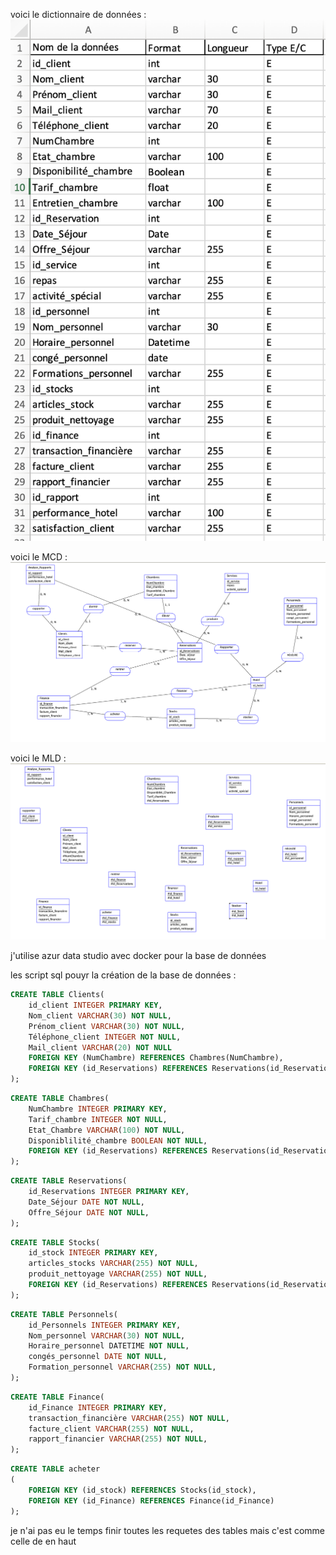 voici le dictionnaire de données :
![Alt text](dictionnaire_de_donnees.png)

voici le MCD :
![Alt text](MCD.png)

voici le MLD :
![Alt text](MLD.png)

j'utilise azur data studio avec docker pour la base de données

les script sql pouyr la création de la base de données :
```sql
CREATE TABLE Clients(
    id_client INTEGER PRIMARY KEY,
    Nom_client VARCHAR(30) NOT NULL,
    Prénom_client VARCHAR(30) NOT NULL,
    Téléphone_client INTEGER NOT NULL,
    Mail_client VARCHAR(20) NOT NULL
    FOREIGN KEY (NumChambre) REFERENCES Chambres(NumChambre),
    FOREIGN KEY (id_Reservations) REFERENCES Reservations(id_Reservations)
);
```
```sql
CREATE TABLE Chambres(
    NumChambre INTEGER PRIMARY KEY,
    Tarif_chambre INTEGER NOT NULL,
    Etat_Chambre VARCHAR(100) NOT NULL,
    Disponiblilité_chambre BOOLEAN NOT NULL,
    FOREIGN KEY (id_Reservations) REFERENCES Reservations(id_Reservations)
);
```
```sql
CREATE TABLE Reservations(
    id_Reservations INTEGER PRIMARY KEY,
    Date_Séjour DATE NOT NULL,
    Offre_Séjour DATE NOT NULL,
);
```
```sql
CREATE TABLE Stocks(
    id_stock INTEGER PRIMARY KEY,
    articles_stocks VARCHAR(255) NOT NULL,
    produit_nettoyage VARCHAR(255) NOT NULL,
    FOREIGN KEY (id_Reservations) REFERENCES Reservations(id_Reservations)
);
```
```sql
CREATE TABLE Personnels(
    id_Personnels INTEGER PRIMARY KEY,
    Nom_personnel VARCHAR(30) NOT NULL,
    Horaire_personnel DATETIME NOT NULL,
    congés_personnel DATE NOT NULL,
    Formation_personnel VARCHAR(255) NOT NULL,
);
```
```sql
CREATE TABLE Finance(
    id_Finance INTEGER PRIMARY KEY,
    transaction_financière VARCHAR(255) NOT NULL,
    facture_client VARCHAR(255) NOT NULL,
    rapport_financier VARCHAR(255) NOT NULL,
);
```
```sql
CREATE TABLE acheter
(
    FOREIGN KEY (id_stock) REFERENCES Stocks(id_stock),
    FOREIGN KEY (id_Finance) REFERENCES Finance(id_Finance)
);
```

je n'ai pas eu le temps finir toutes les requetes des tables mais c'est comme celle de en haut


